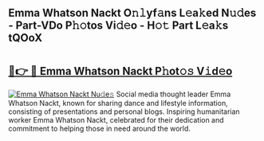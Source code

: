 ## Emma Whatson Nackt O𝚗𝚕yf𝚊ns L𝚎a𝚔ed N𝚞𝚍es - Part-VDo P𝚑𝚘tos Vi𝚍𝚎o - H𝚘𝚝 Part L𝚎a𝚔s tQOoX

# <h2><a href="http://kf0r9k4.oniu.top/?m=Emma+Whatson+Nackt">🔗👉 🔴 Emma Whatson Nackt P𝚑ot𝚘𝚜 V𝚒d𝚎o</a></h2>

[![Emma Whatson Nackt Nu𝚍e𝚜](https://i.imgur.com/0qMVB7G.gif)](http://kf0r9k4.oniu.top/?m=Emma+Whatson+Nackt)
Social media thought leader Emma Whatson Nackt, known for sharing dance and lifestyle information, consisting of presentations and personal blogs. Inspiring humanitarian worker Emma Whatson Nackt, celebrated for their dedication and commitment to helping those in need around the world.  
